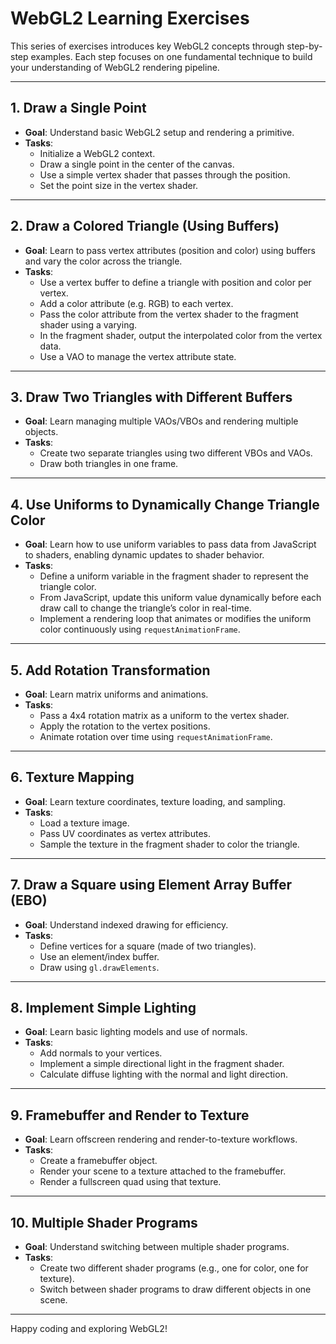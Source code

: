 # WebGL2 Learning Exercises

This series of exercises introduces key WebGL2 concepts through step-by-step examples. Each step focuses on one fundamental technique to build your understanding of WebGL2 rendering pipeline.

---

## 1. Draw a Single Point

- **Goal**: Understand basic WebGL2 setup and rendering a primitive.
- **Tasks**:
  - Initialize a WebGL2 context.
  - Draw a single point in the center of the canvas.
  - Use a simple vertex shader that passes through the position.
  - Set the point size in the vertex shader.

---

## 2. Draw a Colored Triangle (Using Buffers)

- **Goal**: Learn to pass vertex attributes (position and color) using buffers and vary the color across the triangle.
- **Tasks**:
  - Use a vertex buffer to define a triangle with position and color per vertex.
  - Add a color attribute (e.g. RGB) to each vertex.
  - Pass the color attribute from the vertex shader to the fragment shader using a varying.
  - In the fragment shader, output the interpolated color from the vertex data.
  - Use a VAO to manage the vertex attribute state.

---

## 3. Draw Two Triangles with Different Buffers

- **Goal**: Learn managing multiple VAOs/VBOs and rendering multiple objects.
- **Tasks**:
  - Create two separate triangles using two different VBOs and VAOs.
  - Draw both triangles in one frame.

---

## 4. Use Uniforms to Dynamically Change Triangle Color

- **Goal**: Learn how to use uniform variables to pass data from JavaScript to shaders, enabling dynamic updates to shader behavior.
- **Tasks**:
  - Define a uniform variable in the fragment shader to represent the triangle color.
  - From JavaScript, update this uniform value dynamically before each draw call to change the triangle’s color in real-time.
  - Implement a rendering loop that animates or modifies the uniform color continuously using `requestAnimationFrame`.

---

## 5. Add Rotation Transformation

- **Goal**: Learn matrix uniforms and animations.
- **Tasks**:
  - Pass a 4x4 rotation matrix as a uniform to the vertex shader.
  - Apply the rotation to the vertex positions.
  - Animate rotation over time using `requestAnimationFrame`.

---

## 6. Texture Mapping

- **Goal**: Learn texture coordinates, texture loading, and sampling.
- **Tasks**:
  - Load a texture image.
  - Pass UV coordinates as vertex attributes.
  - Sample the texture in the fragment shader to color the triangle.

---

## 7. Draw a Square using Element Array Buffer (EBO)

- **Goal**: Understand indexed drawing for efficiency.
- **Tasks**:
  - Define vertices for a square (made of two triangles).
  - Use an element/index buffer.
  - Draw using `gl.drawElements`.

---

## 8. Implement Simple Lighting

- **Goal**: Learn basic lighting models and use of normals.
- **Tasks**:
  - Add normals to your vertices.
  - Implement a simple directional light in the fragment shader.
  - Calculate diffuse lighting with the normal and light direction.

---

## 9. Framebuffer and Render to Texture

- **Goal**: Learn offscreen rendering and render-to-texture workflows.
- **Tasks**:
  - Create a framebuffer object.
  - Render your scene to a texture attached to the framebuffer.
  - Render a fullscreen quad using that texture.

---

## 10. Multiple Shader Programs

- **Goal**: Understand switching between multiple shader programs.
- **Tasks**:
  - Create two different shader programs (e.g., one for color, one for texture).
  - Switch between shader programs to draw different objects in one scene.

---

Happy coding and exploring WebGL2!
